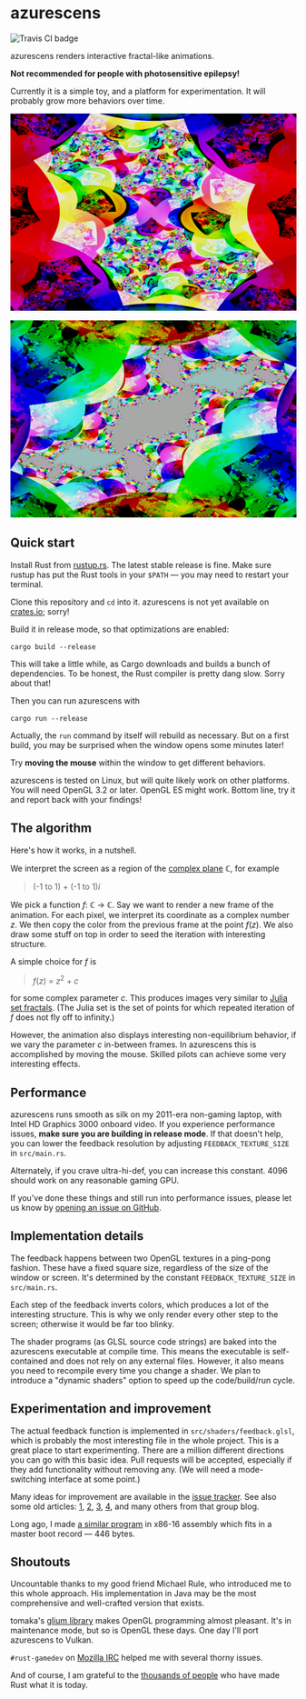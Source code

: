# azurescens

![Travis CI badge](https://api.travis-ci.org/kmcallister/azurescens.svg?branch=master)

azurescens renders interactive fractal-like animations.

**Not recommended for people with photosensitive epilepsy!**

Currently it is a simple toy, and a platform for experimentation. It will
probably grow more behaviors over time.

![Screenshot 1](assets/screenshots/shot1.png)

![Screenshot 2](assets/screenshots/shot2.png)


## Quick start

Install Rust from [rustup.rs](https://rustup.rs/). The latest stable release is
fine. Make sure rustup has put the Rust tools in your `$PATH` — you may need
to restart your terminal.

Clone this repository and `cd` into it. azurescens is not yet available on
[crates.io](https://crates.io/); sorry!

Build it in release mode, so that optimizations are enabled:

    cargo build --release

This will take a little while, as Cargo downloads and builds a bunch of
dependencies. To be honest, the Rust compiler is pretty dang slow. Sorry about
that!

Then you can run azurescens with

    cargo run --release

Actually, the `run` command by itself will rebuild as necessary. But on a first
build, you may be surprised when the window opens some minutes later!

Try **moving the mouse** within the window to get different behaviors.

azurescens is tested on Linux, but will quite likely work on other platforms.
You will need OpenGL 3.2 or later. OpenGL ES might work. Bottom line, try it
and report back with your findings!


## The algorithm

Here's how it works, in a nutshell.

We interpret the screen as a region of the [complex plane] ℂ, for example

> (-1 to 1) + (-1 to 1)*i*

We pick a function *f*: ℂ → ℂ. Say we want to render a new frame of the
animation. For each pixel, we interpret its coordinate as a complex number *z*.
We then copy the color from the previous frame at the point *f*(*z*). We also
draw some stuff on top in order to seed the iteration with interesting
structure.

A simple choice for *f* is

> *f*(*z*) = *z*<sup>2</sup> + *c*

for some complex parameter *c*. This produces images very similar to [Julia set
fractals]. (The Julia set is the set of points for which repeated iteration of
*f* does not fly off to infinity.)

However, the animation also displays interesting non-equilibrium behavior, if
we vary the parameter *c* in-between frames. In azurescens this is accomplished
by moving the mouse. Skilled pilots can achieve some very interesting effects.

[complex plane]: https://en.wikipedia.org/wiki/Complex_plane
[Julia set fractals]: https://en.wikipedia.org/wiki/Julia_set


## Performance

azurescens runs smooth as silk on my 2011-era non-gaming laptop, with Intel HD
Graphics 3000 onboard video. If you experience performance issues, **make sure
you are building in release mode**. If that doesn't help, you can lower the
feedback resolution by adjusting `FEEDBACK_TEXTURE_SIZE` in `src/main.rs`.

Alternately, if you crave ultra-hi-def, you can increase this constant. 4096
should work on any reasonable gaming GPU.

If you've done these things and still run into performance issues, please let
us know by [opening an issue on GitHub][issue].


## Implementation details

The feedback happens between two OpenGL textures in a ping-pong fashion. These
have a fixed square size, regardless of the size of the window or screen. It's
determined by the constant `FEEDBACK_TEXTURE_SIZE` in `src/main.rs`.

Each step of the feedback inverts colors, which produces a lot of the
interesting structure. This is why we only render every other step to the
screen; otherwise it would be far too blinky.

The shader programs (as GLSL source code strings) are baked into the azurescens
executable at compile time. This means the executable is self-contained and
does not rely on any external files. However, it also means you need to
recompile every time you change a shader. We plan to introduce a "dynamic
shaders" option to speed up the code/build/run cycle.


## Experimentation and improvement

The actual feedback function is implemented in `src/shaders/feedback.glsl`,
which is probably the most interesting file in the whole project. This is a
great place to start experimenting. There are a million different directions
you can go with this basic idea. Pull requests will be accepted, especially if
they add functionality without removing any. (We will need a mode-switching
interface at some point.)

Many ideas for improvement are available in the [issue tracker][issue]. See
also some old articles:
[1](http://wealoneonearth.blogspot.com/2007/09/more-fractal-video-feedback.html),
[2](http://wealoneonearth.blogspot.com/2007/09/more-screenshots.html),
[3](http://wealoneonearth.blogspot.com/2008/01/ezeiz-c_24.html),
[4](http://wealoneonearth.blogspot.com/2008/01/ezeiz-c.html), and many others
from that group blog.

Long ago, I made [a similar program][phosphene] in x86-16 assembly which fits
in a master boot record — 446 bytes.

[phosphene]: https://github.com/kmcallister/phosphene


## Shoutouts

Uncountable thanks to my good friend Michael Rule, who introduced me to this
whole approach. His implementation in Java may be the most comprehensive and
well-crafted version that exists.

tomaka's [glium library](https://crates.io/crates/glium) makes OpenGL
programming almost pleasant. It's in maintenance mode, but so is OpenGL these
days. One day I'll port azurescens to Vulkan.

`#rust-gamedev` on [Mozilla IRC](https://wiki.mozilla.org/IRC) helped me with
several thorny issues.

And of course, I am grateful to the [thousands of
people](https://thanks.rust-lang.org/rust/all-time) who have made Rust what it
is today.

[issue]: https://github.com/kmcallister/azurescens/issues
